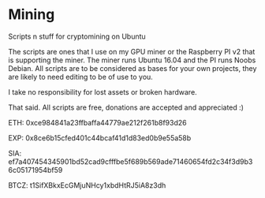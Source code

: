 # Mining
Scripts n stuff for cryptomining on Ubuntu


The scripts are ones that I use on my GPU miner or the Raspberry PI v2 that is supporting the miner.  The miner runs Ubuntu 16.04 and the PI runs Noobs Debian.  All scripts are to be considered as bases for your own projects, they are likely to need editing to be of use to you. 

I take no responsibility for lost assets or broken hardware.

That said.  All scripts are free, donations are accepted and appreciated  :)

ETH:  0xce984841a23ffbaffa44779ae212f261b8f93d26

EXP:  0x8ce6b15cfed401c44bcaf41d1d83ed0b9e55a58b

SIA:  ef7a407454345901bd52cad9cfffbe5f689b569ade71460654fd2c34f3d9b36c05171954bf59

BTCZ: t1SifXBkxEcGMjuNHcy1xbdHtRJ5iA8z3dh
